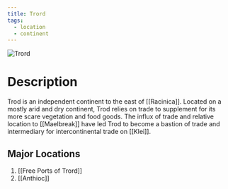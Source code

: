 ```yaml
---
title: Trord
tags:
  - location
  - continent
---
```

<img src="../../images/trord.webp" alt="Trord" usemap="#trord">  
  
<map name="trord">  
  <area shape="circle" coords="450,200,75" alt="Free Ports" href="Free-Ports-of-Trord"> 
  <area shape="circle" coords="470,320,50" alt="Anthioc" href="Anthioc"> 
</map>

# Description
Trod is an independent continent to the east of [[Racinica]]. Located on a mostly arid and dry continent, Trod relies on trade to supplement for its more scare vegetation and food goods. The influx of trade and relative location to [[Maelbreak]] have led Trod to become a bastion of trade and intermediary for intercontinental trade on [[Klei]].

## Major Locations
1. [[Free Ports of Trord]]
2. [[Anthioc]]